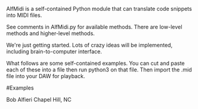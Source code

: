 AlfMidi is a self-contained Python module that can translate code snippets into MIDI files.

See comments in AlfMidi.py for available methods.  There are low-level methods and higher-level methods.

We're just getting started.  Lots of crazy ideas will be implemented, including brain-to-computer
interface.  

What follows are some self-contained examples.  You can cut and paste each of these
into a file then run python3 on that file.  Then import the .mid file into your DAW for playback.

#Examples

Bob Alfieri
Chapel Hill, NC
